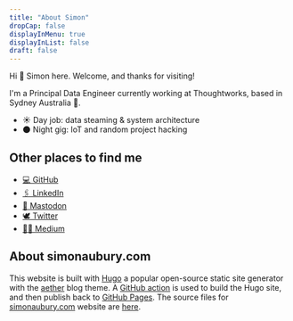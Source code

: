 ```yaml
---
title: "About Simon"
dropCap: false
displayInMenu: true
displayInList: false
draft: false
---
```


Hi 👋 Simon here.  Welcome, and thanks for visiting!

I'm a Principal Data Engineer currently working at Thoughtworks, based in Sydney Australia 🦘.  

- ☀️ Day job: data steaming & system architecture
- 🌑 Night gig: IoT and random project hacking

## Other places to find me

- [💻 GitHub](https://github.com/saubury)
- [🖇️ LinkedIn](https://www.linkedin.com/in/simonaubury/)
- [🐘 Mastodon](https://data-folks.masto.host/@saubury)
- [🕊️ Twitter](https://twitter.com/SimonAubury)
- [✍🏼 Medium](https://medium.com/@simon-aubury)

## About simonaubury.com

This website is built with [Hugo](https://gohugo.io/) a popular open-source static site generator with the [aether](https://themes.gohugo.io/themes/aether/) blog theme. A [GitHub action](https://github.com/saubury/saubury-hugo/blob/main/.github/workflows/deploy_me.yml) is used to build the Hugo site, and then publish back to [GitHub Pages](https://pages.github.com/). The source files for [simonaubury.com](https://simonaubury.com) website are [here](https://github.com/saubury/saubury-hugo). 